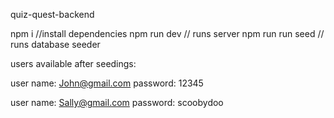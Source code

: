 quiz-quest-backend

npm i //install dependencies
npm run dev // runs server
npm run run seed // runs database seeder

users available after seedings:

user name: John@gmail.com
password: 12345

user name: Sally@gmail.com
password: scoobydoo
